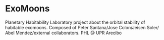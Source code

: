 # ExoMoons
Planetary Habitability Laboratory project about the orbital stability of habitable exomoons. Composed of Peter Santana/Jose Colon/Jeisen Soler/ Abel Mendez/external collaborators. 
PHL @ UPR Arecibo
